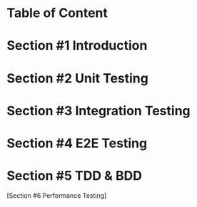 <h1> Table of Content <h1>

# Section #1 Introduction

# Section #2 Unit Testing

# Section #3 Integration Testing

# Section #4 E2E Testing 

# Section #5 TDD & BDD

[Section #6 Performance Testing]

